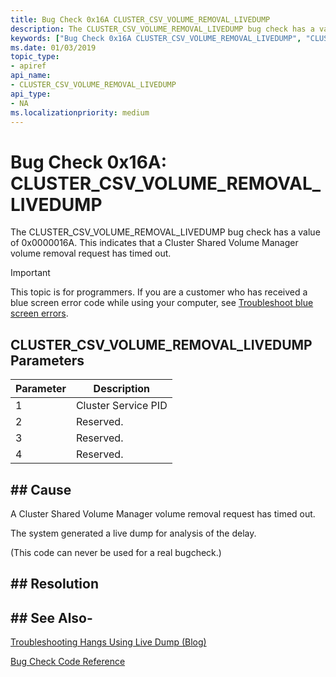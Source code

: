 ```yaml
---
title: Bug Check 0x16A CLUSTER_CSV_VOLUME_REMOVAL_LIVEDUMP
description: The CLUSTER_CSV_VOLUME_REMOVAL_LIVEDUMP bug check has a value of 0x0000016A. This indicates that a Cluster Shared Volume Manager volume removal request has timed out.
keywords: ["Bug Check 0x16A CLUSTER_CSV_VOLUME_REMOVAL_LIVEDUMP", "CLUSTER_CSV_VOLUME_REMOVAL_LIVEDUMP"]
ms.date: 01/03/2019
topic_type:
- apiref
api_name:
- CLUSTER_CSV_VOLUME_REMOVAL_LIVEDUMP
api_type:
- NA
ms.localizationpriority: medium
---
```


# Bug Check 0x16A: CLUSTER\_CSV\_VOLUME\_REMOVAL\_LIVEDUMP

The CLUSTER\_CSV\_VOLUME\_REMOVAL\_LIVEDUMP bug check has a value of 0x0000016A. This indicates that a Cluster Shared Volume Manager volume removal request has timed out.

> [!IMPORTANT]
> This topic is for programmers. If you are a customer who has received a blue screen error code while using your computer, see [Troubleshoot blue screen errors](https://www.windows.com/stopcode).



## CLUSTER\_CSV\_VOLUME\_REMOVAL\_LIVEDUMP Parameters

|Parameter|Description|
|--- |--- |
|1| Cluster Service PID|
|2| Reserved.|
|3| Reserved.|
|4| Reserved.|

## ## Cause
A Cluster Shared Volume Manager volume removal request has timed out.

The system generated a live dump for analysis of the delay.

(This code can never be used for a real bugcheck.)

## ## Resolution
 

## ## See Also-

[Troubleshooting Hangs Using Live Dump (Blog)](https://techcommunity.microsoft.com/t5/Failover-Clustering/bg-p/FailoverClustering)

[Bug Check Code Reference](bug-check-code-reference2.md)




